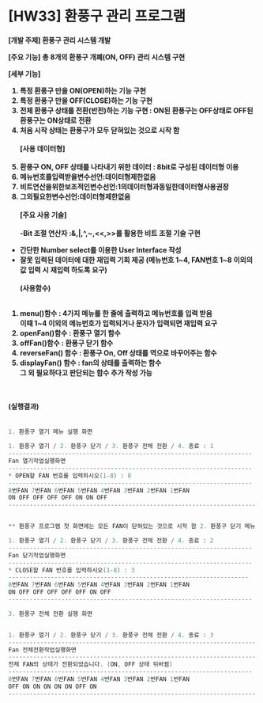 # [HW33] 환풍구 관리 프로그램


<h4>

[개발 주제] 환풍구 관리 시스템 개발</br>

[주요 기능] 총 8개의 환풍구 개폐(ON, OFF) 관리 시스템 구현</br>

[세부 기능]</br>

1. 특정 환풍구 만을 ON(OPEN)하는 기능 구현</br>
2. 특정 환풍구 만을 OFF(CLOSE)하는 기능 구현</br>
3. 전체 환풍구 상태를 전환(반전)하는 기능 구현 : ON된 환풍구는 OFF상태로 OFF된 환풍구는 ON상태로 전환</br>
4. 처음 시작 상태는 환풍구가 모두 닫혀있는 것으로 시작 함</br></br>
[사용 데이터형]</br></br>
1. 환풍구 ON, OFF 상태를 나타내기 위한 데이터 : 8bit로 구성된 데이터형 이용</br>
2. 메뉴번호를입력받을변수선언:데이터형제한없음</br>
3. 비트연산을위한보조적인변수선언:1의데이터형과동일한데이터형사용권장</br>
4. 그외필요한변수선언:데이터형제한없음</br></br>
[주요 사용 기술]</br></br>
-Bit 조절 연산자 :&,|,^,~,<<,>>를 활용한 비트 조절 기술 구현</br>
- 간단한 Number select를 이용한 User Interface 작성</br>
- 잘못 입력된 데이터에 대한 재입력 기회 제공 (메뉴번호 1~4, FAN번호 1~8 이외의 값 입력 시 재입력 하도록 요구)</br></br>
(사용함수)</br></br>
1. menu()함수 : 4가지 메뉴를 한 줄에 출력하고 메뉴번호를 입력 받음</br>
이때 1~4 이외의 메뉴번호가 입력되거나 문자가 입력되면 재입력 요구 
2. openFan()함수 : 환풍구 열기 함수</br>
3. offFan()함수 : 환풍구 닫기 함수</br>
4. reverseFan() 함수 : 환풍구 On, Off 상태를 역으로 바꾸어주는 함수</br>
5. displayFan() 함수 : fan의 상태를 출력하는 함수</br>
그 외 필요하다고 판단되는 함수 추가 작성 가능


</br></br>
(실행결과)
</br></br></h4>

```cpp
1. 환풍구 열기 메뉴 실행 화면

1. 환풍구 열기 / 2. 환풍구 닫기 / 3. 환풍구 전체 전환 / 4. 종료 : 1
---------------------------------------------------------------------
Fan 열기작업실행화면 
---------------------------------------------------------------------
* OPEN할 FAN 번호를 입력하시오(1-8) : 8
---------------------------------------------------------------------
8번FAN 7번FAN 6번FAN 5번FAN 4번FAN 3번FAN 2번FAN 1번FAN
ON OFF OFF OFF OFF ON ON OFF
----------------------------------------------------------------------

** 환풍구 프로그램 첫 화면에는 모든 FAN이 닫혀있는 것으로 시작 함 2. 환풍구 닫기 메뉴 실행 화면
1. 환풍구 열기 / 2. 환풍구 닫기 / 3. 환풍구 전체 전환 / 4. 종료 : 2
---------------------------------------------------------------------
Fan 닫기작업실행화면 
---------------------------------------------------------------------
* CLOSE할 FAN 번호를 입력하시오(1-8) : 3
--------------------------------------------------------------------
8번FAN 7번FAN 6번FAN 5번FAN 4번FAN 3번FAN 2번FAN 1번FAN 
ON OFF OFF OFF OFF OFF ON OFF
---------------------------------------------------------------------
3. 환풍구 전체 전환 실행 화면

1. 환풍구 열기 / 2. 환풍구 닫기 / 3. 환풍구 전체 전환 / 4. 종료 : 3
----------------------------------------------------------------------
Fan 전체전환작업실행화면 
----------------------------------------------------------------------
전체 FAN의 상태가 전환되었습니다. (ON, OFF 상태 뒤바뀜) 
---------------------------------------------------------------------
8번FAN 7번FAN 6번FAN 5번FAN 4번FAN 3번FAN 2번FAN 1번FAN
OFF ON ON ON ON ON OFF ON 
----------------------------------------------------------------------
```
